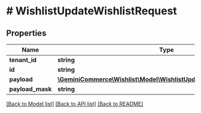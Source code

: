 # # WishlistUpdateWishlistRequest


## Properties


Name | Type | Description | Notes
------------ | ------------- | ------------- | -------------
**tenant_id**| **string** |   |
**id**| **string** |   |
**payload**| [**\GeminiCommerce\Wishlist\Model\WishlistUpdateWishlistRequestPayload**](WishlistUpdateWishlistRequestPayload.md) |   |
**payload_mask**| **string** |   |


[[Back to Model list]](../../README.md#models) [[Back to API list]](../../README.md#endpoints) [[Back to README]](../../README.md)